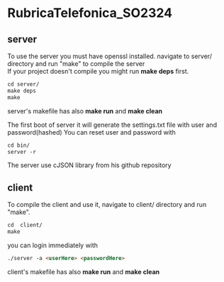 # RubricaTelefonica_SO2324

## server
To use the server you must have openssl installed.
navigate to server/ directory and run "make" to compile the server\
If your project doesn't compile you might run **make deps** first.
``` markdown
cd server/
make deps
make
```
server's makefile has also **make run** and **make clean**

The first boot of server it will generate the settings.txt file with user and password(hashed)
You can reset user and password with
``` markdown
cd bin/
server -r
```
The server use cJSON library from his github repository

## client
To compile the client and use it, navigate to client/ directory and run "make".
``` markdown
cd  client/
make
```
you can login immediately with
``` markdown
./server -a <userHere> <passwordHere>
```
client's makefile has also **make run** and **make clean**
